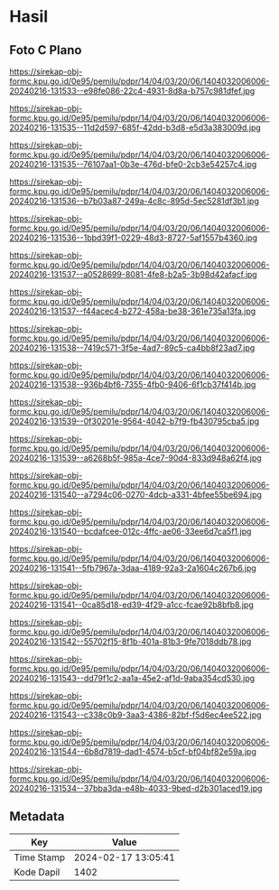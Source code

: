 # Hasil

## Foto C Plano

https://sirekap-obj-formc.kpu.go.id/0e95/pemilu/pdpr/14/04/03/20/06/1404032006006-20240216-131533--e98fe086-22c4-4931-8d8a-b757c981dfef.jpg

https://sirekap-obj-formc.kpu.go.id/0e95/pemilu/pdpr/14/04/03/20/06/1404032006006-20240216-131535--11d2d597-685f-42dd-b3d8-e5d3a383009d.jpg

https://sirekap-obj-formc.kpu.go.id/0e95/pemilu/pdpr/14/04/03/20/06/1404032006006-20240216-131535--76107aa1-0b3e-476d-bfe0-2cb3e54257c4.jpg

https://sirekap-obj-formc.kpu.go.id/0e95/pemilu/pdpr/14/04/03/20/06/1404032006006-20240216-131536--b7b03a87-249a-4c8c-895d-5ec5281df3b1.jpg

https://sirekap-obj-formc.kpu.go.id/0e95/pemilu/pdpr/14/04/03/20/06/1404032006006-20240216-131536--1bbd39f1-0229-48d3-8727-5af1557b4360.jpg

https://sirekap-obj-formc.kpu.go.id/0e95/pemilu/pdpr/14/04/03/20/06/1404032006006-20240216-131537--a0528699-8081-4fe8-b2a5-3b98d42afacf.jpg

https://sirekap-obj-formc.kpu.go.id/0e95/pemilu/pdpr/14/04/03/20/06/1404032006006-20240216-131537--f44acec4-b272-458a-be38-361e735a13fa.jpg

https://sirekap-obj-formc.kpu.go.id/0e95/pemilu/pdpr/14/04/03/20/06/1404032006006-20240216-131538--7419c571-3f5e-4ad7-89c5-ca4bb8f23ad7.jpg

https://sirekap-obj-formc.kpu.go.id/0e95/pemilu/pdpr/14/04/03/20/06/1404032006006-20240216-131538--936b4bf6-7355-4fb0-9406-6f1cb37f414b.jpg

https://sirekap-obj-formc.kpu.go.id/0e95/pemilu/pdpr/14/04/03/20/06/1404032006006-20240216-131539--0f30201e-9564-4042-b7f9-fb430795cba5.jpg

https://sirekap-obj-formc.kpu.go.id/0e95/pemilu/pdpr/14/04/03/20/06/1404032006006-20240216-131539--a6268b5f-985a-4ce7-90d4-833d948a62f4.jpg

https://sirekap-obj-formc.kpu.go.id/0e95/pemilu/pdpr/14/04/03/20/06/1404032006006-20240216-131540--a7294c06-0270-4dcb-a331-4bfee55be694.jpg

https://sirekap-obj-formc.kpu.go.id/0e95/pemilu/pdpr/14/04/03/20/06/1404032006006-20240216-131540--bcdafcee-012c-4ffc-ae06-33ee6d7ca5f1.jpg

https://sirekap-obj-formc.kpu.go.id/0e95/pemilu/pdpr/14/04/03/20/06/1404032006006-20240216-131541--5fb7967a-3daa-4189-92a3-2a1604c267b6.jpg

https://sirekap-obj-formc.kpu.go.id/0e95/pemilu/pdpr/14/04/03/20/06/1404032006006-20240216-131541--0ca85d18-ed39-4f29-a1cc-fcae92b8bfb8.jpg

https://sirekap-obj-formc.kpu.go.id/0e95/pemilu/pdpr/14/04/03/20/06/1404032006006-20240216-131542--55702f15-8f1b-401a-81b3-9fe7018ddb78.jpg

https://sirekap-obj-formc.kpu.go.id/0e95/pemilu/pdpr/14/04/03/20/06/1404032006006-20240216-131543--dd79f1c2-aa1a-45e2-af1d-9aba354cd530.jpg

https://sirekap-obj-formc.kpu.go.id/0e95/pemilu/pdpr/14/04/03/20/06/1404032006006-20240216-131543--c338c0b9-3aa3-4386-82bf-f5d6ec4ee522.jpg

https://sirekap-obj-formc.kpu.go.id/0e95/pemilu/pdpr/14/04/03/20/06/1404032006006-20240216-131544--6b8d7819-dad1-4574-b5cf-bf04bf82e59a.jpg

https://sirekap-obj-formc.kpu.go.id/0e95/pemilu/pdpr/14/04/03/20/06/1404032006006-20240216-131534--37bba3da-e48b-4033-9bed-d2b301aced19.jpg


## Metadata

| Key        | Value               |
| ---------- | ------------------- |
| Time Stamp | 2024-02-17 13:05:41 |
| Kode Dapil | 1402                |



